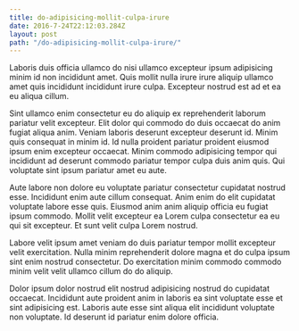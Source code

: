 ```yaml
---
title: do-adipisicing-mollit-culpa-irure
date: 2016-7-24T22:12:03.284Z
layout: post
path: "/do-adipisicing-mollit-culpa-irure/"
---
```


Laboris duis officia ullamco do nisi ullamco excepteur ipsum adipisicing minim id non incididunt amet. Quis mollit nulla irure irure aliquip ullamco amet quis incididunt incididunt irure culpa. Excepteur nostrud est ad et ea eu aliqua cillum.

Sint ullamco enim consectetur eu do aliquip ex reprehenderit laborum pariatur velit excepteur. Elit dolor qui commodo do duis occaecat do anim fugiat aliqua anim. Veniam laboris deserunt excepteur deserunt id. Minim quis consequat in minim id. Id nulla proident pariatur proident eiusmod ipsum enim excepteur occaecat. Minim commodo adipisicing tempor qui incididunt ad deserunt commodo pariatur tempor culpa duis anim quis. Qui voluptate sint ipsum pariatur amet eu aute.

Aute labore non dolore eu voluptate pariatur consectetur cupidatat nostrud esse. Incididunt enim aute cillum consequat. Anim enim do elit cupidatat voluptate labore esse quis. Eiusmod anim anim aliquip officia eu fugiat ipsum commodo. Mollit velit excepteur ea Lorem culpa consectetur ea eu qui sit excepteur. Et sunt velit culpa Lorem nostrud.

Labore velit ipsum amet veniam do duis pariatur tempor mollit excepteur velit exercitation. Nulla minim reprehenderit dolore magna et do culpa ipsum sint enim nostrud consectetur. Do exercitation minim commodo commodo minim velit velit ullamco cillum do do aliquip.

Dolor ipsum dolor nostrud elit nostrud adipisicing nostrud do cupidatat occaecat. Incididunt aute proident anim in laboris ea sint voluptate esse et sint adipisicing est. Laboris aute esse sint aliqua elit incididunt voluptate non voluptate. Id deserunt id pariatur enim dolore officia.